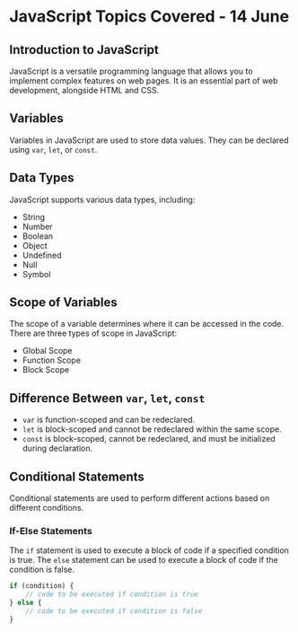 # JavaScript Topics Covered - 14 June

## Introduction to JavaScript
JavaScript is a versatile programming language that allows you to implement complex features on web pages. It is an essential part of web development, alongside HTML and CSS.

## Variables
Variables in JavaScript are used to store data values. They can be declared using `var`, `let`, or `const`.

## Data Types
JavaScript supports various data types, including:
- String
- Number
- Boolean
- Object
- Undefined
- Null
- Symbol

## Scope of Variables
The scope of a variable determines where it can be accessed in the code. There are three types of scope in JavaScript:
- Global Scope
- Function Scope
- Block Scope

## Difference Between `var`, `let`, `const`
- `var` is function-scoped and can be redeclared.
- `let` is block-scoped and cannot be redeclared within the same scope.
- `const` is block-scoped, cannot be redeclared, and must be initialized during declaration.

## Conditional Statements
Conditional statements are used to perform different actions based on different conditions.

### If-Else Statements
The `if` statement is used to execute a block of code if a specified condition is true. The `else` statement can be used to execute a block of code if the condition is false.

```javascript
if (condition) {
    // code to be executed if condition is true
} else {
    // code to be executed if condition is false
}
